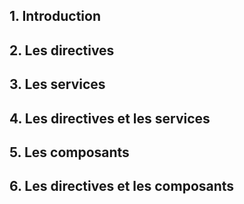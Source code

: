 ## 1. Introduction

## 2. Les directives

## 3. Les services

## 4. Les directives et les services

## 5. Les composants

## 6. Les directives et les composants
